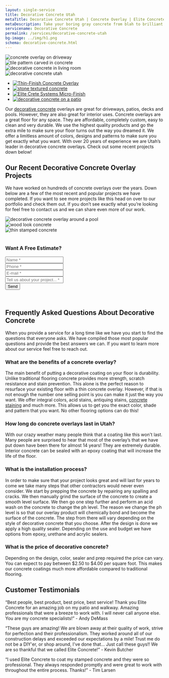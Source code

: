 ```yaml
---
layout: single-service
title: Decorative Concrete Utah
metaTitle: Decorative Concrete Utah | Concrete Overlay | Elite Concrete Utah
metaDescription: Take your boring gray concrete from blah to brilliant with our decorative concrete overlay services. We offer free estimates on all projects in Utah.
servicename: Decorative Concrete
permalink: /services/decorative-concrete-utah
bg-image: ../img/h1.png
schema: decorative-concrete.html
---
```


 <div class="zoom-gallery-box">
    <div class="tab-content">
        <div class="tab-pane fade show active" id="related1" role="tabpanel">
            <img class="zoom_01" src="{{ site.url}}/img/decorative-concrete-overlay-on-driveway.jpg" data-zoom-image="{{ site.url}}/img/decorative-concrete-overlay-on-driveway.jpg" alt="concrete overlay on driveway">
        </div>
        <div class="tab-pane fade" id="related2" role="tabpanel">
            <img class="zoom_01" src="{{ site.url}}/img/tile-pattern-concrete.jpg" data-zoom-image="{{ site.url}}/img/tile-pattern-concrete.jpg" alt="tile pattern carved in concrete">
        </div>
        <div class="tab-pane fade" id="related3" role="tabpanel">
            <img class="zoom_01" src="{{ site.url}}/img/interior-concrete-services.jpg" data-zoom-image="{{ site.url}}/img/interior-concrete-services.jpg" alt="decorative concrete in living room">
        </div>
        <div class="tab-pane fade" id="related4" role="tabpanel">
            <img class="zoom_01" src="{{ site.url}}/img/decorative-concrete-utah.jpg" data-zoom-image="{{ site.url}}/img/decorative-concrete-utah.jpg" alt="decorative concrete utah">
        </div>
    </div>
    <ul class="nav nav-tabs tab-nav-list" role="tablist">
        <li class="nav-item">
            <a class="nav-link active" data-toggle="tab" href="#related1" role="tab" aria-selected="true">
                <img src="{{ site.url}}/img/thin-finish-overlay.jpg" alt="Thin-Finish Concrete Overlay">
            </a>
        </li>
        <li class="nav-item">
            <a class="nav-link" data-toggle="tab" href="#related2" role="tab" aria-selected="false">
                <img src="{{ site.url}}/img/textured-concrete.jpg" alt="stone textured concrete">
            </a>
        </li>
        <li class="nav-item">
            <a class="nav-link" data-toggle="tab" href="#related3" role="tab" aria-selected="false">
                <img src="{{ site.url}}/img/micro-finish.jpg" alt="Elite Crete Systems Micro-Finish">
            </a>
        </li>
        <li class="nav-item">
            <a class="nav-link" data-toggle="tab" href="#related4" role="tab" aria-selected="false">
                <img src="{{ site.url}}/img/decorative-concrete-patio.jpg" alt="decorative concrete on a patio">
            </a>
        </li>
    </ul>
</div>

Our <a href="https://en.wikipedia.org/wiki/Decorative_concrete" rel="nofollow" target="_blank">decorative concrete</a> overlays are great for driveways, patios, decks and pools. However, they are also great for interior uses. Concrete overlays are a great floor for any space. They are affordable, completely custom, easy to clean and very durable. We use the highest quality products and go the extra mile to make sure your floor turns out the way you dreamed it. We offer a limitless amount of colors, designs and patterns to make sure you get exactly what you want. With over 20 years of experience we are Utah’s leader in decorative concrete overlays. Check out some recent projects down below!

## Our Recent Decorative Concrete Overlay Projects
We have worked on hundreds of concrete overlays over the years. Down below are a few of the most recent and popular projects we have completed. If you want to see more projects like this head on over to our portfolio and check them out. If you don’t see exactly what you’re looking for feel free to contact us and we can share even more of our work.

<div class="gallery-img">
    <div class="row gutters-20">
        <div class="col-lg-4 col-sm-4 col-6">
            <div class="item-img">
                <img src="{{ site.url}}/img/concrete-overlay-on-pool-deck.jpg" alt="decorative concrete overlay around a pool">
            </div>
        </div>
        <div class="col-lg-4 col-sm-4 col-6">
            <div class="item-img">
                <img src="{{ site.url}}/img/wood-look-concrete-overlay.jpg" alt="wood look concrete">
            </div>
        </div>
        <div class="col-lg-4 col-sm-4 d-none d-sm-block">
            <div class="item-img">
                <img src="{{ site.url}}/img/thin-stamped-concrete.jpg" alt="thin stamped concrete">
            </div>
        </div>
    </div>
</div>
<br />

<div class="widget widget-form">
        <div class="heading-layout3">
            <h3>Want A Free Estimate?</h3>
        </div>
        <form class="contact-form-box" netlify action="/thank-you">
            <div class="row">
                <div class="col-12 form-group">
                    <input type="text" placeholder="Name *" class="form-control" name="name" data-error="Name field is required" required>
                    <div class="help-block with-errors"></div>
                </div>
                <div class="col-12 form-group">
                    <input type="text" placeholder="Phone *" class="form-control" name="phone" data-error="Phone number field is required" required>
                    <div class="help-block with-errors"></div>
                </div>
                <div class="col-12 form-group">
                    <input type="email" placeholder="E-mail *" class="form-control" name="email" data-error="E-mail field is required" required>
                    <div class="help-block with-errors"></div>
                </div>
                <div class="col-12 form-group">
                    <input type="text" placeholder="Tell us about your project... *" class="form-control" name="about" data-error="About field is required" required>
                    <div class="help-block with-errors"></div>
                </div>
                <div class="col-12 form-group">
                    <button type="submit" class="item-btn">Send</button>
                </div>
            </div>
            <div class="form-response"></div>
        </form>
    </div><br />

## Frequently Asked Questions About Decorative Concrete
When you provide a service for a long time like we have you start to find the questions that everyone asks. We have compiled those most popular questions and provide the best answers we can. If you want to learn more about our service feel free to reach out.
### What are the benefits of a concrete overlay?
The main benefit of putting a decorative coating on your floor is durability. Unlike traditional flooring concrete provides more strength, scratch resistance and stain prevention. This alone is the perfect reason to resurface your existing floor with a thin concrete overlay. However, if that is not enough the number one selling point is you can make it just the way you want. We offer integral colors, acid stains, antiquing stains, <a href="https://eliteconcreteutah.com/services/stained-concrete-utah">concrete staining</a> and much more. This allows us to get you the exact color, shade and pattern that you want. No other flooring options can do this!
### How long do concrete overlays last in Utah?
With our crazy weather many people think that a coating like this won't last. Many people are surprised to hear that most of the overlay’s that we have put down have been there for almost 14 years! They are extremely durable. Interior concrete can be sealed with an epoxy coating that will increase the life of the floor.
### What is the installation process?
In order to make sure that your project looks great and will last for years to come we take many steps that other contractors would never even consider. We start by prepping the concrete by repairing any spalling and cracks. We then manually grind the surface of the concrete to create a smooth level surface. We then go one step further and perform an acid wash on the concrete to change the ph level. The reason we change the ph level is so that our overlay product will chemically bond and become the surface of the concrete. The step from there will vary depending on the style of decorative concrete that you choose. After the design is done we apply a high quality sealer. Depending on the use and budget we have options from epoxy, urethane and acrylic sealers.
### What is the price of decorative concrete?
Depending on the design, color, sealer and prep required the price can vary. You can expect to pay between $2.50 to $4.00 per square foot. This makes our concrete coatings much more affordable compared to traditional flooring.

## Customer Testimonials
“Best people, best product, best price, best service! Thank you Elite Concrete for an amazing  job on my patio and walkway. Amazing professionals that were a breeze to work with. I will never call anyone else. You are my concrete specialists!” - Andy DeMass

“These guys are amazing! We are blown away at their quality of work, strive for perfection and their professionalism. They worked around all of our construction delays and exceeded our expectations by a mile! Trust me do not be a DIY'er, or shop around, I've done that... Just call these guys!! We are so thankful that we called Elite Concrete!” - Kevin Butcher

“I used Elite Concrete to coat my stamped concrete and they were so professional. They always responded promptly and were great to work with throughout the entire process. Thanks!” - Tim Larsen
